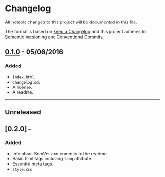 # Changelog

All notable changes to this project will be documented in this file.

The format is based on [Keep a Changelog](http://keepachangelog.com/en/1.0.0/)
and this project adheres to [Semantic Versioning](http://semver.org/spec/v2.0.0.html) and [Conventional Commits](https://conventionalcommits.org/).

## [0.1.0](https://github.com/A1fus/survey-form/releases/tag/0.1.0) - 05/06/2016

### Added

-   `index.html`.
-   `Changelog.md`.
-   A license.
-   A readme.

* * *

## Unreleased

## [0.2.0] - <date>

### Added

-   Info about SemVer and commits to the readme.  
-   Basic html tags including `lang` attribute.
-   Essential meta tags.
-   `style.css`
